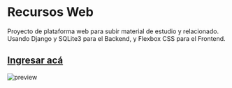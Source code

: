 # Recursos Web
 Proyecto de plataforma web para subir material de estudio y relacionado. <br/>
 Usando Django y SQLite3 para el Backend, y Flexbox CSS para el Frontend. <br />
## [Ingresar acá](https://recursosweb.herokuapp.com/)
 
![preview](https://i.ibb.co/2vDct1t/recursos-web.jpg?raw=True)
